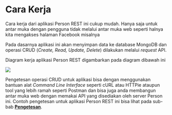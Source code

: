 # Cara Kerja

Cara kerja dari aplikasi Person REST ini cukup mudah. Hanya saja untuk antar muka dengan pengguna tidak melalui antar muka web seperti halnya kita mengakses halaman Facebook misalnya  

Pada dasarnya aplikasi ini akan menyimpan data ke database MongoDB dan operasi CRUD (*Create, Read, Update, Delete*) dilakukan melalui *request* API.

Diagram kerja aplikasi Person REST digambarkan pada diagram dibawah ini


![](https://raw.githubusercontent.com/junwatu/pengenalan-nodejs-gitbook/develop/images/persons-rest-diagram.png)



Pengetesan operasi CRUD untuk aplikasi bisa dengan menggunakan bantuan alat *Command Line Interface* seperti cURL atau HTTPie ataupun tool yang lebih ramah seperti Postman dan bisa juga anda membangun antar muka web dengan memakai API yang disediakan oleh server Person ini. Contoh pengetesan untuk aplikasi Person REST ini bisa lihat pada sub-bab [**Pengetesan**](./testing.md).